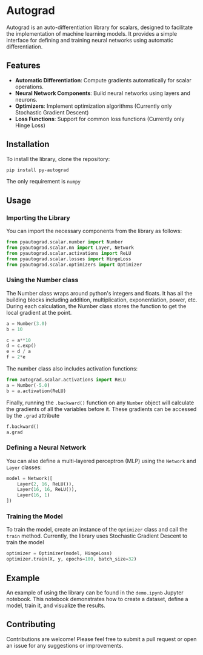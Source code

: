 # Autograd

Autograd is an auto-differentiation library for scalars, designed to facilitate the implementation of machine learning models. It provides a simple interface for defining and training neural networks using automatic differentiation.

## Features

- **Automatic Differentiation**: Compute gradients automatically for scalar operations.
- **Neural Network Components**: Build neural networks using layers and neurons.
- **Optimizers**: Implement optimization algorithms (Currently only Stochastic Gradient Descent)
- **Loss Functions**: Support for common loss functions (Currently only Hinge Loss)

## Installation

To install the library, clone the repository:

```bash
pip install py-autograd
```

The only requirement is `numpy`

## Usage

### Importing the Library

You can import the necessary components from the library as follows:

```python
from pyautograd.scalar.number import Number
from pyautograd.scalar.nn import Layer, Network
from pyautograd.scalar.activations import ReLU
from pyautograd.scalar.losses import HingeLoss
from pyautograd.scalar.optimizers import Optimizer
```

### Using the Number class

The Number class wraps around python's integers and floats. It has all the building blocks including addition, multiplication, exponentiation, power, etc. During each calculation, the Number class stores the function to get the local gradient at the point.

```python
a = Number(3.0)
b = 10

c = a**10
d = c.exp()
e = d / a
f = 2*e
```

The number class also includes activation functions:

```python
from autograd.scalar.activations import ReLU
a = Number(-5.0)
b = a.activation(ReLU)
```

Finally, running the `.backward()` function on any `Number` object will calculate the gradients of all the variables before it. These gradients can be accessed by the `.grad` attribute

```python
f.backward()
a.grad
```


### Defining a Neural Network

You can also define a multi-layered perceptron (MLP) using the `Network` and `Layer` classes:

```python
model = Network([
    Layer(2, 16, ReLU()),
    Layer(16, 16, ReLU()),
    Layer(16, 1)
])
```

### Training the Model

To train the model, create an instance of the `Optimizer` class and call the `train` method. Currently, the library uses Stochastic Gradient Descent to train the model

```python
optimizer = Optimizer(model, HingeLoss)
optimizer.train(X, y, epochs=100, batch_size=32)
```


## Example

An example of using the library can be found in the `demo.ipynb` Jupyter notebook. This notebook demonstrates how to create a dataset, define a model, train it, and visualize the results.

## Contributing

Contributions are welcome! Please feel free to submit a pull request or open an issue for any suggestions or improvements.